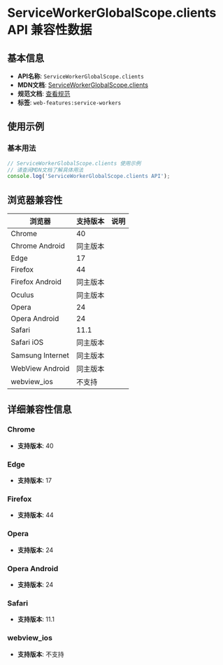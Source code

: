 # ServiceWorkerGlobalScope.clients API 兼容性数据

## 基本信息

- **API名称**: `ServiceWorkerGlobalScope.clients`
- **MDN文档**: [ServiceWorkerGlobalScope.clients](https://developer.mozilla.org/docs/Web/API/ServiceWorkerGlobalScope/clients)
- **规范文档**: [查看规范](https://w3c.github.io/ServiceWorker/#service-worker-global-scope-clients)
- **标签**: `web-features:service-workers`

## 使用示例

### 基本用法

```javascript
// ServiceWorkerGlobalScope.clients 使用示例
// 请查阅MDN文档了解具体用法
console.log('ServiceWorkerGlobalScope.clients API');
```

## 浏览器兼容性

| 浏览器 | 支持版本 | 说明 |
|--------|----------|------|
| Chrome | 40 |  |
| Chrome Android | 同主版本 |  |
| Edge | 17 |  |
| Firefox | 44 |  |
| Firefox Android | 同主版本 |  |
| Oculus | 同主版本 |  |
| Opera | 24 |  |
| Opera Android | 24 |  |
| Safari | 11.1 |  |
| Safari iOS | 同主版本 |  |
| Samsung Internet | 同主版本 |  |
| WebView Android | 同主版本 |  |
| webview_ios | 不支持 |  |

## 详细兼容性信息

### Chrome

- **支持版本**: 40

### Edge

- **支持版本**: 17

### Firefox

- **支持版本**: 44

### Opera

- **支持版本**: 24

### Opera Android

- **支持版本**: 24

### Safari

- **支持版本**: 11.1

### webview_ios

- **支持版本**: 不支持

